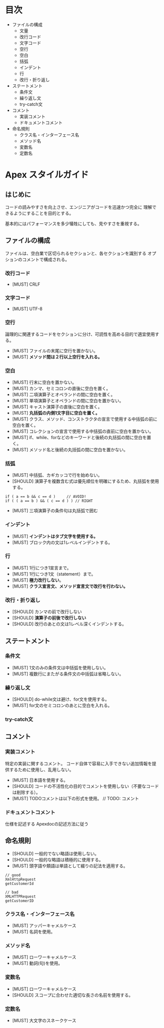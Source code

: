 # 目次

- ファイルの構成
  - 文量
  - 改行コード
  - 文字コード
  - 空行
  - 空白
  - 括弧
  - インデント
  - 行
  - 改行・折り返し
- ステートメント
  - 条件文
  - 繰り返し文
  - try-catch文
- コメント
  - 実装コメント
  - ドキュメントコメント
- 命名規則
  - クラス名・インターフェース名
  - メソッド名
  - 変数名
  - 定数名

# Apex スタイルガイド

## はじめに
コードの読みやすさを向上させ、エンジニアがコードを迅速かつ完全に
理解できるようにすることを目的とする。

基本的にはパフォーマンスを多少犠牲にしても、見やすさを重視する。

## ファイルの構成
ファイルは、空白業で区切られるセクションと、各セクションを識別する
オプションのコメントで構成される。
### 改行コード
- [MUST] CRLF
### 文字コード
- [MUST] UTF-8
### 空行
論理的に関連するコードをセクションに分け、可読性を高める目的で適宜使用する。
- [MUST] ファイルの末尾に空行を置かない。
- [MUST] **メソッド間は２行以上空行を入れる。**
### 空白
- [MUST] 行末に空白を置かない。
- [MUST] カンマ、セミコロンの直後に空白を置く。
- [MUST] 二項演算子とオペランドの間に空白を置く。
- [MUST] 単項演算子とオペランドの間に空白を置かない。
- [MUST] キャスト演算子の直後に空白を置く。
- [MUST] **丸括弧の内側1文字目に空白を置く。**
- [MUST] クラス、メソッド、コンストラクタの宣言で使用する中括弧の前に空白を置く。
- [MUST] コレクションの宣言で使用する中括弧の直前に空白を置かない。
- [MUST] if、while、forなどのキーワードと後続の丸括弧の間に空白を置く。
- [MUST] メソッド名と後続の丸括弧の間に空白を置かない。
### 括弧
- [MUST] 中括弧、カギカッコで行を始めない。
- [SHOULD] 演算子を複数含む式は優先順位を明確にするため、丸括弧を使用する。
```
if ( a == b && c == d )     // AVOID!
if ( ( a == b ) && ( c == d ) ) // RIGHT
```
- [MUST] 三項演算子の条件句は丸括弧で囲む
### インデント
- [MUST] **インデントはタブ文字を使用する。**
- [MUST] ブロック内の文は1レベルインデントする。
### 行
- [MUST] 1行につき1宣言まで。
- [MUST] 1行につき1文（statement）まで。
- [MUST] **極力改行しない**。
- [MUST] **クラス宣言文、メソッド宣言文で改行を行わない。**
### 改行・折り返し
- [SHOULD] カンマの前で改行しない
- [SHOULD] **演算子の前後で改行しない**
- [SHOULD] 改行のあとの文は1レベル深くインデントする。
## ステートメント
### 条件文
- [MUST] 1文のみの条件文は中括弧を使用しない。
- [MUST] 複数行にまたがる条件文の中括弧は省略しない。
### 繰り返し文
- [SHOULD] do-while文は避け、for文を使用する。
- [MUST] for文のセミコロンのあとに空白を入れる。
### try-catch文

## コメント
### 実装コメント
特定の実装に関するコメント。
コード自体で容易に入手できない追加情報を提供するために使用し、乱用しない。
- [MUST] 日本語を使用する。
- [SHOULD] コードの不活性化の目的でコメントを使用しない（不要なコードは削除する）。
- [MUST] TODOコメントは以下の形式を使用。
    // TODO: コメント
### ドキュメントコメント
仕様を記述する
Apexdocの記述方法に従う

## 命名規則
- [SHOULD] 一般的でない略語は使用しない。
- [SHOULD] 一般的な略語は積極的に使用する。
- [MUST] 頭字語や類語は単語として綴りの記法を適用する。
```
// good
XmlHttpRequest
getCustomerId

// bad
XMLHTTPRequest
getCustomerID
```
### クラス名・インターフェース名
- [MUST] アッパーキャメルケース
- [MUST] 名詞を使用。
### メソッド名
- [MUST] ローワーキャメルケース
- [MUST] 動詞(句)を使用。
### 変数名
- [MUST] ローワーキャメルケース
- [SHOULD] スコープに合わせた適切な長さの名前を使用する。
### 定数名
- [MUST] 大文字のスネークケース

<!--
## プラクティス
### アクセス
- アクセス修飾子を適切に使用する
### クラスメソッド・クラス変数
- [SHOULD] インスタンスからクラスメソッド、クラス変数にアクセスしない。
### 定数
- 数値定数は-1、0、1を除いて直接コーディングしない。
### 変数代入
- [MUST] 1つのステートメントで複数の変数に同じ値を代入しない。
```
fooBar.fChar = barFoo.lchar = 'c'; // AVOID!
```
-->
